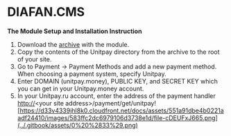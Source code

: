# DIAFAN.CMS

**The Module Setup and Installation Instruction**

1. Download the [archive](https://github.com/unitpay/diafan-module) with the module.
2. Copy the contents of the Unitpay directory from the archive to the root of your site.
3. Go to Payment -&gt; Payment Methods and add a new payment method. When choosing a payment system, specify Unitpay.
4. Enter DOMAIN \(unitpay.money\), PUBLIC KEY, and SECRET KEY which you can get in your Unitpay.money account.
5. In your Unitpay.ru account, enter the address of the payment handler [http://](http://diafan.app/payment/get/unitpay)&lt;your site address&gt;/payment/get/unitpay![https://d33v4339jhl8k0.cloudfront.net/docs/assets/551a91dbe4b0221aadf24410/images/583ffc2dc6979106d3738e1d/file-cDEUFxJ665.png](../.gitbook/assets/0%20%2833%29.png)

